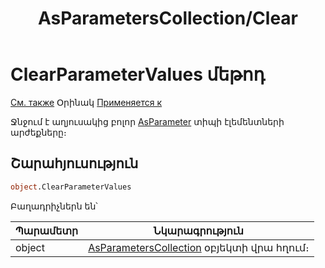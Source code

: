 ﻿---
layout: page
title: "AsParametersCollection/Clear"
---


# ClearParameterValues մեթոդ

[См. также](../AsGrid.md) Օրինակ [Применяется к](../AsGrid.md) 

Ջնջում է աղյուսակից բոլոր [AsParameter](/AsParameter.md) տիպի էլեմենտների արժեքները։

## Շարահյուսություն

``` vb
object.ClearParameterValues
```


Բաղադրիչներն են՝


| Պարամետր  | Նկարագրություն |
|--|--|
| object | [AsParametersCollection](../AsParametrsCollection.md) օբյեկտի վրա հղում։ |